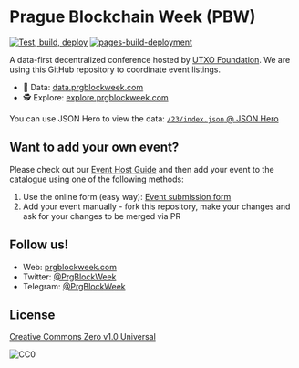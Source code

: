 # Prague Blockchain Week (PBW)

[![Test, build, deploy](https://github.com/utxo-foundation/prague-blockchain-week/actions/workflows/deploy.yml/badge.svg?branch=main)](https://github.com/utxo-foundation/prague-blockchain-week/actions/workflows/deploy.yml)
[![pages-build-deployment](https://github.com/utxo-foundation/prague-blockchain-week/actions/workflows/pages/pages-build-deployment/badge.svg)](https://github.com/utxo-foundation/prague-blockchain-week/actions/workflows/pages/pages-build-deployment)

A data-first decentralized conference hosted by
[UTXO Foundation](https://utxo.foundation/). We are using this GitHub repository
to coordinate event listings.

- 💽 Data: [data.prgblockweek.com](https://data.prgblockweek.com)
- 🕵️ Explore: [explore.prgblockweek.com](https://explore.prgblockweek.com/)

You can use JSON Hero to view the data:
[`/23/index.json` @ JSON Hero](https://jsonhero.io/new?url=https://data.prgblockweek.com/23/index.json)

## Want to add your own event?

Please check out our
[Event Host Guide](https://guide.prgblockweek.com/event-host-guide) and then add
your event to the catalogue using one of the following methods:

1. Use the online form (easy way):
   [Event submission form](https://prgblockweek.com/submit-event)
2. Add your event manually - fork this repository, make your changes and ask for
   your changes to be merged via PR

## Follow us!

- Web: [prgblockweek.com](https://prgblockweek.com)
- Twitter: [@PrgBlockWeek](https://twitter.com/PrgBlockWeek)
- Telegram: [@PrgBlockWeek](https://t.me/PrgBlockWeek)

## License

[Creative Commons Zero v1.0 Universal](https://creativecommons.org/publicdomain/zero/1.0/)

![CC0](https://upload.wikimedia.org/wikipedia/commons/6/69/CC0_button.svg)
